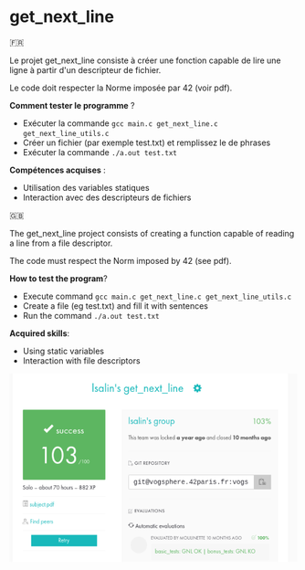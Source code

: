 # get_next_line

🇫🇷

Le projet get_next_line consiste à créer une fonction capable de lire une ligne à partir d'un descripteur de fichier.

Le code doit respecter la Norme imposée par 42 (voir pdf).

__Comment tester le programme__ ?

* Exécuter la commande `gcc main.c get_next_line.c get_next_line_utils.c`
* Créer un fichier (par exemple test.txt) et remplissez le de phrases
* Exécuter la commande `./a.out test.txt`

__Compétences acquises__ :

* Utilisation des variables statiques
* Interaction avec des descripteurs de fichiers

🇬🇧

The get_next_line project consists of creating a function capable of reading a line from a file descriptor.

The code must respect the Norm imposed by 42 (see pdf).

__How to test the program__?

* Execute command `gcc main.c get_next_line.c get_next_line_utils.c`
* Create a file (eg test.txt) and fill it with sentences
* Run the command `./a.out test.txt`

__Acquired skills__:

* Using static variables
* Interaction with file descriptors

![Rating](rating.png)
